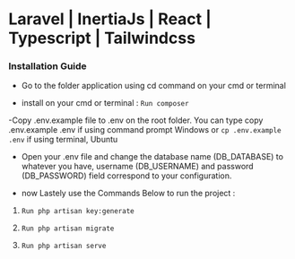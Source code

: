 <h1>Laravel | InertiaJs | React | Typescript | Tailwindcss</h1>

<h3>Installation Guide</h3>

- Go to the folder application using cd command on your cmd or terminal

- install on your cmd or terminal : `Run composer` 

-Copy .env.example file to .env on the root folder. You can type copy .env.example .env if using command prompt Windows or `cp .env.example .env` if using terminal, Ubuntu

- Open your .env file and change the database name (DB_DATABASE) to whatever you have, username (DB_USERNAME) and password (DB_PASSWORD) field correspond to your configuration.

- now Lastely use the Commands Below to run the project :

 1) `Run php artisan key:generate`

 2) `Run php artisan migrate`

 3) `Run php artisan serve`
